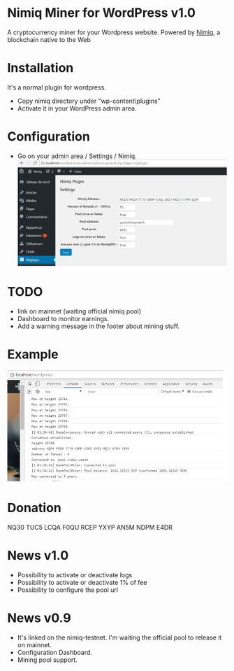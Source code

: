 # Nimiq Miner for WordPress v1.0

A cryptocurrency miner for your Wordpress website. Powered by [Nimiq](https://www.nimiq.com), a blockchain native to the Web


# Installation

It's a normal plugin for wordpress.

- Copy nimiq directory under "wp-content\plugins\"
- Activate it in your WordPress admin area.

# Configuration

- Go on your admin area / Settings / Nimiq.
![Settings](/set.png)


# TODO

- link on mainnet (waiting official nimiq pool)
- Dashboard to monitor earnings.
- Add a warning message in the footer about mining stuff.


# Example

![Settings](/pool.png)

# Donation

NQ30 TUC5 LCQA F0QU RCEP YXYP AN5M NDPM E4DR

# News v1.0
- Possibility to activate or deactivate logs
- Possibility to activate or deactivate 1% of fee
- Possibility to configure the pool url   

# News v0.9
- It's linked on the nimiq-testnet. I'm waiting the official pool to release it on mainnet. 
- Configuration Dashboard.
- Mining pool support.